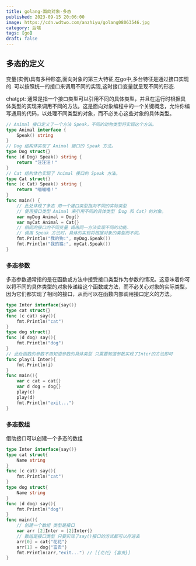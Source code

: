 ```yaml
---
title: golang-面向对象-多态
published: 2023-09-15 20:06:00
image: https://cdn.wdtwo.com/anzhiyu/golang08063546.jpg
category: 后端
tags: [go]
draft: false
---
```


## 多态的定义
变量(实例)具有多种形态,面向对象的第三大特征,在go中,多台特征是通过接口实现的.
可以按照统一的接口来调用不同的实现,这时接口变量就呈现不同的形态.

chatgpt:
通常是指一个接口类型可以引用不同的具体类型，并且在运行时根据具体类型的实现来调用不同的方法。这是面向对象编程中的一个关键概念，允许你编写通用的代码，以处理不同类型的对象，而不必关心这些对象的具体类型。
```go
// Animal 接口定义了一个方法 Speak，不同的动物类型将实现这个方法。
type Animal interface {
	Speak() string
}
// Dog 结构体实现了 Animal 接口的 Speak 方法。
type Dog struct{}
func (d Dog) Speak() string {
	return "汪汪汪！"
}
// Cat 结构体也实现了 Animal 接口的 Speak 方法。
type Cat struct{}
func (c Cat) Speak() string {
	return "喵喵喵！"
}
func main() {
    // 此处体现了多态 用一个接口类型指向不同的实际类型
	// 使用接口类型 Animal 来引用不同的具体类型（Dog 和 Cat）的对象。
	var myDog Animal = Dog{}
	var myCat Animal = Cat{}
    // 相同的接口的不同变量 调用同一方法实现不同的功能.
	// 调用 Speak 方法时，具体的实现将根据对象的类型而不同。
	fmt.Println("我的狗:", myDog.Speak())
	fmt.Println("我的猫:", myCat.Speak())
}
```

### 多态参数
多态参数通常指的是在函数或方法中接受接口类型作为参数的情况。这意味着你可以将不同的具体类型的对象传递给这个函数或方法，而不必关心对象的实际类型，因为它们都实现了相同的接口，从而可以在函数内部调用接口定义的方法。
```go
type Inter interface{say()}
type cat struct{}
func (c cat) say(){
	fmt.Println("cat")
}
type dog struct{}
func (d dog) say(){
	fmt.Println("dog")
}
// 此处函数的参数不用知道参数的具体类型 只需要知道参数实现了Inter的方法即可
func play(i Inter){
	fmt.Println(i)
}
func main(){
	var c cat = cat{}
	var d dog = dog{}
	play(c)
	play(d)
	fmt.Println("exit...")
}
```

### 多态数组
借助接口可以创建一个多态的数组
```go
type Inter interface{say()}
type cat struct{
	Name string
}
func (c cat) say(){
	fmt.Println("cat")
}
type dog struct{
	Name string
}
func (d dog) say(){
	fmt.Println("dog")
}
func main(){
	// 创建一个数组 类型是接口
	var arr [2]Inter = [2]Inter{}
	// 数组是接口类型 只要实现了say()接口的方式都可以存进去
	arr[0] = cat{"花花"}
	arr[1] = dog{"富贵"}
	fmt.Println(arr,"exit...") // [{花花} {富贵}]
}
```